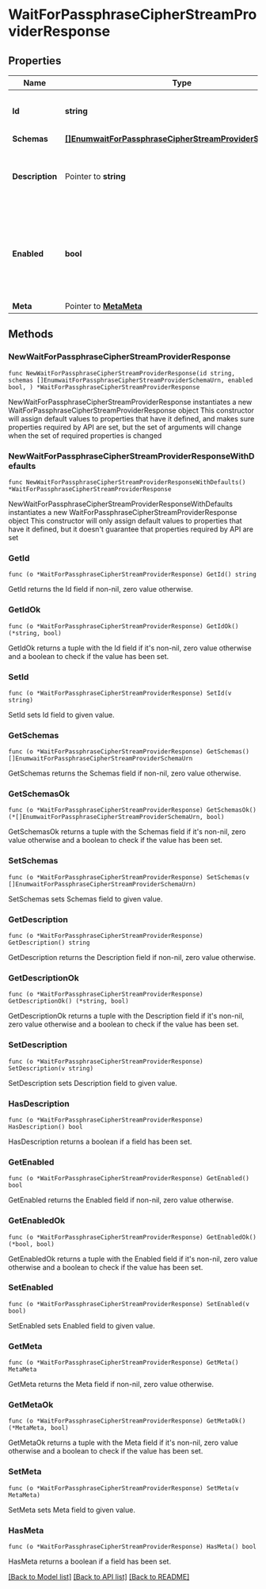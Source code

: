 # WaitForPassphraseCipherStreamProviderResponse

## Properties

Name | Type | Description | Notes
------------ | ------------- | ------------- | -------------
**Id** | **string** | Name of the Cipher Stream Provider | 
**Schemas** | [**[]EnumwaitForPassphraseCipherStreamProviderSchemaUrn**](EnumwaitForPassphraseCipherStreamProviderSchemaUrn.md) |  | 
**Description** | Pointer to **string** | A description for this Cipher Stream Provider | [optional] 
**Enabled** | **bool** | Indicates whether this Cipher Stream Provider is enabled for use in the Directory Server. | 
**Meta** | Pointer to [**MetaMeta**](MetaMeta.md) |  | [optional] 

## Methods

### NewWaitForPassphraseCipherStreamProviderResponse

`func NewWaitForPassphraseCipherStreamProviderResponse(id string, schemas []EnumwaitForPassphraseCipherStreamProviderSchemaUrn, enabled bool, ) *WaitForPassphraseCipherStreamProviderResponse`

NewWaitForPassphraseCipherStreamProviderResponse instantiates a new WaitForPassphraseCipherStreamProviderResponse object
This constructor will assign default values to properties that have it defined,
and makes sure properties required by API are set, but the set of arguments
will change when the set of required properties is changed

### NewWaitForPassphraseCipherStreamProviderResponseWithDefaults

`func NewWaitForPassphraseCipherStreamProviderResponseWithDefaults() *WaitForPassphraseCipherStreamProviderResponse`

NewWaitForPassphraseCipherStreamProviderResponseWithDefaults instantiates a new WaitForPassphraseCipherStreamProviderResponse object
This constructor will only assign default values to properties that have it defined,
but it doesn't guarantee that properties required by API are set

### GetId

`func (o *WaitForPassphraseCipherStreamProviderResponse) GetId() string`

GetId returns the Id field if non-nil, zero value otherwise.

### GetIdOk

`func (o *WaitForPassphraseCipherStreamProviderResponse) GetIdOk() (*string, bool)`

GetIdOk returns a tuple with the Id field if it's non-nil, zero value otherwise
and a boolean to check if the value has been set.

### SetId

`func (o *WaitForPassphraseCipherStreamProviderResponse) SetId(v string)`

SetId sets Id field to given value.


### GetSchemas

`func (o *WaitForPassphraseCipherStreamProviderResponse) GetSchemas() []EnumwaitForPassphraseCipherStreamProviderSchemaUrn`

GetSchemas returns the Schemas field if non-nil, zero value otherwise.

### GetSchemasOk

`func (o *WaitForPassphraseCipherStreamProviderResponse) GetSchemasOk() (*[]EnumwaitForPassphraseCipherStreamProviderSchemaUrn, bool)`

GetSchemasOk returns a tuple with the Schemas field if it's non-nil, zero value otherwise
and a boolean to check if the value has been set.

### SetSchemas

`func (o *WaitForPassphraseCipherStreamProviderResponse) SetSchemas(v []EnumwaitForPassphraseCipherStreamProviderSchemaUrn)`

SetSchemas sets Schemas field to given value.


### GetDescription

`func (o *WaitForPassphraseCipherStreamProviderResponse) GetDescription() string`

GetDescription returns the Description field if non-nil, zero value otherwise.

### GetDescriptionOk

`func (o *WaitForPassphraseCipherStreamProviderResponse) GetDescriptionOk() (*string, bool)`

GetDescriptionOk returns a tuple with the Description field if it's non-nil, zero value otherwise
and a boolean to check if the value has been set.

### SetDescription

`func (o *WaitForPassphraseCipherStreamProviderResponse) SetDescription(v string)`

SetDescription sets Description field to given value.

### HasDescription

`func (o *WaitForPassphraseCipherStreamProviderResponse) HasDescription() bool`

HasDescription returns a boolean if a field has been set.

### GetEnabled

`func (o *WaitForPassphraseCipherStreamProviderResponse) GetEnabled() bool`

GetEnabled returns the Enabled field if non-nil, zero value otherwise.

### GetEnabledOk

`func (o *WaitForPassphraseCipherStreamProviderResponse) GetEnabledOk() (*bool, bool)`

GetEnabledOk returns a tuple with the Enabled field if it's non-nil, zero value otherwise
and a boolean to check if the value has been set.

### SetEnabled

`func (o *WaitForPassphraseCipherStreamProviderResponse) SetEnabled(v bool)`

SetEnabled sets Enabled field to given value.


### GetMeta

`func (o *WaitForPassphraseCipherStreamProviderResponse) GetMeta() MetaMeta`

GetMeta returns the Meta field if non-nil, zero value otherwise.

### GetMetaOk

`func (o *WaitForPassphraseCipherStreamProviderResponse) GetMetaOk() (*MetaMeta, bool)`

GetMetaOk returns a tuple with the Meta field if it's non-nil, zero value otherwise
and a boolean to check if the value has been set.

### SetMeta

`func (o *WaitForPassphraseCipherStreamProviderResponse) SetMeta(v MetaMeta)`

SetMeta sets Meta field to given value.

### HasMeta

`func (o *WaitForPassphraseCipherStreamProviderResponse) HasMeta() bool`

HasMeta returns a boolean if a field has been set.


[[Back to Model list]](../README.md#documentation-for-models) [[Back to API list]](../README.md#documentation-for-api-endpoints) [[Back to README]](../README.md)


